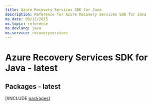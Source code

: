 ```yaml
---
title: Azure Recovery Services SDK for Java
description: Reference for Azure Recovery Services SDK for Java
ms.date: 09/12/2025
ms.topic: reference
ms.devlang: java
ms.service: recoveryservices
---
```

# Azure Recovery Services SDK for Java - latest
## Packages - latest
[!INCLUDE [packages](recovery-services-index.md)]